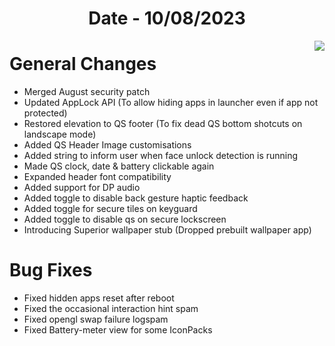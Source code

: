 <h1 align="center">Date - 10/08/2023</h1>

<img src="https://github.com/SuperiorOS-Devices/changelogs/assets/66232233/ff598480-87f1-4aac-9a8a-9ef7ee57fc5b" align="right">


# General Changes

- Merged August security patch
- Updated AppLock API (To allow hiding apps in launcher even if app not protected)
- Restored elevation to QS footer (To fix dead QS bottom shotcuts on landscape mode)
- Added QS Header Image customisations
- Added string to inform user when face unlock detection is running
- Made QS clock, date & battery clickable again
- Expanded header font compatibility
- Added support for DP audio
- Added toggle to disable back gesture haptic feedback
- Added toggle for secure tiles on keyguard
- Added toggle to disable qs on secure lockscreen
- Introducing Superior wallpaper stub (Dropped prebuilt wallpaper app)

# Bug Fixes

- Fixed hidden apps reset after reboot
- Fixed the occasional interaction hint spam
- Fixed opengl swap failure logspam
- Fixed Battery-meter view for some IconPacks
